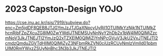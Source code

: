 # 2023 Capston-Design YOJO
https://cse.inu.ac.kr/isis/7919/subview.do?enc=Zm5jdDF8QEB8JTJGYmJzJTJGaXNpcyUyRjI1OTUlMkYzNjk1NTUlMkZhcnRjbFZpZXcuZG8lM0ZwYWdlJTNEMSUyNnNyY2hDb2x1bW4lM0QlMjZzcmNoV3JkJTNEJTI2YmJzQ2xTZXElM0QlMjZiYnNPcGVuV3JkU2VxJTNEJTI2cmdzQmduZGVTdHIlM0QlMjZyZ3NFbmRkZVN0ciUzRCUyNmlzVmlld01pbmUlM0RmYWxzZSUyNnBhc3N3b3JkJTNEJTI2
